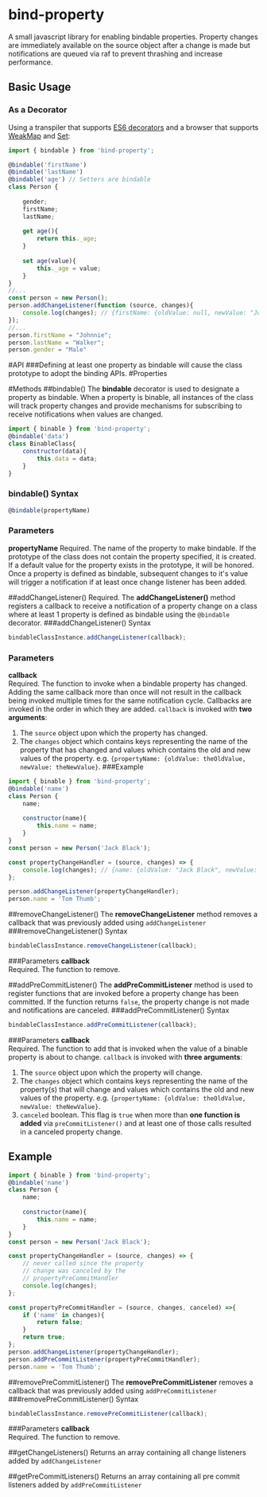 # bind-property
A small javascript library for enabling bindable properties. Property changes are immediately available on the source object after a change is made but notifications are queued via raf to prevent thrashing and increase performance.

## Basic Usage
### As a Decorator
Using a transpiler that supports [ES6 decorators](https://github.com/wycats/javascript-decorators) and a browser that supports [WeakMap](http://kangax.github.io/compat-table/es6/#test-WeakMap) and [Set](http://kangax.github.io/compat-table/es6/#test-Set):
```js
import { bindable } from 'bind-property';

@bindable('firstName')
@bindable('lastName')
@bindable('age') // Setters are bindable
class Person {
    
    gender;
    firstName;
    lastName;
    
    get age(){
        return this._age;
    }
    
    set age(value){
        this._age = value;
    }
}
//...
const person = new Person();
person.addChangeListener(function (source, changes){
    console.log(changes); // {firstName: {oldValue: null, newValue: "Johnnie"}, lastName: {oldValue: null, newValue: "Walker"}, gender: {oldValue:null, newValue: "Male"}}
});
//...
person.firstName = "Johnnie";
person.lastName = "Walker";
person.gender = "Male"
```
#API
###Defining at least one property as bindable will cause the class prototype to adopt the binding APIs.
#Properties

#Methods
##bindable()
The **bindable** decorator is used to designate a property as bindable.  When a property is binable, all instances of the class will track property changes and provide mechanisms for subscribing to receive notifications when values are changed.
```js
import { binable } from 'bind-property';
@bindable('data')
class BinableClass{
    constructor(data){
        this.data = data;
    }
}
```
### bindable() Syntax

```js
@bindable(propertyName)
```
### Parameters
**propertyName**
Required. The name of the property to make bindable.  If the prototype of the class does not contain the property specified, it is created.  If a default value for the property exists in the prototype, it will be honored.  Once a property is defined as bindable, subsequent changes to it's value will trigger a notification if at least once change listener has been added.

##addChangeListener()
Required. The **addChangeListener()** method registers a callback to receive a notification of a property change on a class where at least 1 property is defined as bindable using the `@bindable` decorator.
###addChangeListener() Syntax
```js
bindableClassInstance.addChangeListener(callback);
```
### Parameters
**callback**  
Required. The function to invoke when a bindable property has changed.  Adding the same callback more than once will not result in the callback being invoked multiple times for the same notification cycle.  Callbacks are invoked in the order in which they are added.
`callback` is invoked with **two arguments**:
1. The `source` object upon which the property has changed.
2. The `changes` object which contains keys representing the name of the property that has changed and values which contains the old and new values of the property. e.g. `{propertyName: {oldValue: theOldValue, newValue: theNewValue}`.
###Example
```js
import { binable } from 'bind-property';
@bindable('name')
class Person {
    name;
    
    constructor(name){
        this.name = name;
    }
}
const person = new Person('Jack Black');

const propertyChangeHandler = (source, changes) => {
    console.log(changes); // {name: {oldValue: "Jack Black", newValue: "Tom Thumb"}}
};

person.addChangeListener(propertyChangeHandler);
person.name = 'Tom Thumb';
```
##removeChangeListener()
The **removeChangeListener** method removes a callback that was previously added using `addChangeListener`
###removeChangeListener() Syntax
```js
bindableClassInstance.removeChangeListener(callback);
```
###Parameters
**callback**  
Required. The function to remove.

##addPreCommitListener()
The **addPreCommitListener** method is used to register functions that are invoked before a property change has been committed.  If the function returns `false`, the property change is not made and notifications are canceled.
###addPreCommitListener() Syntax
```js
bindableClassInstance.addPreCommitListener(callback);
```
###Parameters
**callback**  
Required. The function to add that is invoked when the value of a binable property is about to change. 
`callback` is invoked with **three arguments**:
1. The `source` object upon which the property will change.
2. The `changes` object which contains keys representing the name of the property(s) that will change and values which contains the old and new values of the property. e.g. `{propertyName: {oldValue: theOldValue, newValue: theNewValue}`.
3. `canceled` boolean.  This flag is `true` when more than **one function is added** via `preCommitListener()` and at least one of those calls resulted in a canceled property change.
## Example
```js
import { binable } from 'bind-property';
@bindable('name')
class Person {
    name;
    
    constructor(name){
        this.name = name;
    }
}
const person = new Person('Jack Black');

const propertyChangeHandler = (source, changes) => {
    // never called since the property 
    // change was canceled by the 
    // propertyPreCommitHandler
    console.log(changes); 
};

const propertyPreCommitHandler = (source, changes, canceled) =>{
    if ('name' in changes){
        return false;
    }
    return true;
};
person.addChangeListener(propertyChangeHandler);
person.addPreCommitListener(propertyPreCommitHandler);
person.name = 'Tom Thumb';

```
##removePreCommitListener()
The **removePreCommitListener** removes a callback that was previously added using `addPreCommitListener`
###removePreCommitListener() Syntax
```js
bindableClassInstance.removePreCommitListener(callback);
```
###Parameters
**callback**  
Required. The function to remove.

##getChangeListeners()
Returns an array containing all change listeners added by `addChangeListener`

##getPreCommitListeners()
Returns an array containing all pre commit listeners added by `addPreCommitListener`